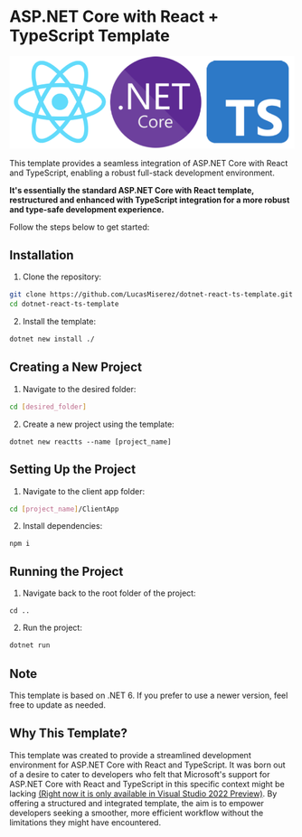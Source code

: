# ASP.NET Core with React + TypeScript Template

![banner](banner.png)

This template provides a seamless integration of ASP.NET Core with React and TypeScript, enabling a robust full-stack development environment.

**It's essentially the standard ASP.NET Core with React template, restructured and enhanced with TypeScript integration for a more robust and type-safe development experience.**

Follow the steps below to get started:

## Installation

1. Clone the repository:

```bash
git clone https://github.com/LucasMiserez/dotnet-react-ts-template.git
cd dotnet-react-ts-template
```

2. Install the template:

```bash
dotnet new install ./
```

## Creating a New Project

1. Navigate to the desired folder:

```bash
cd [desired_folder]
```

2. Create a new project using the template:

```
dotnet new reactts --name [project_name]
```

## Setting Up the Project

1. Navigate to the client app folder:

```bash
cd [project_name]/ClientApp
```

2. Install dependencies:

```
npm i
```

## Running the Project

1. Navigate back to the root folder of the project:

```
cd ..
```

2. Run the project:

```bash
dotnet run
```

## Note

This template is based on .NET 6. If you prefer to use a newer version, feel free to update as needed.

## Why This Template?

This template was created to provide a streamlined development environment for ASP.NET Core with React and TypeScript. It was born out of a desire to cater to developers who felt that Microsoft's support for ASP.NET Core with React and TypeScript in this specific context might be lacking [(Right now it is only available in Visual Studio 2022 Preview)](https://devblogs.microsoft.com/visualstudio/new-react-typescript-spa-templates-and-more/). By offering a structured and integrated template, the aim is to empower developers seeking a smoother, more efficient workflow without the limitations they might have encountered.
